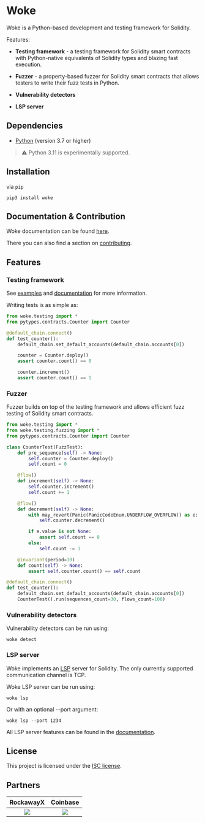 # Woke

Woke is a Python-based development and testing framework for Solidity.

Features:

- **Testing framework** - a testing framework for Solidity smart contracts with Python-native equivalents of Solidity types and blazing fast execution.

- **Fuzzer** - a property-based fuzzer for Solidity smart contracts that allows testers to write their fuzz tests in Python.

- **Vulnerability detectors**

- **LSP server**

## Dependencies

- [Python](https://www.python.org/downloads/release/python-3910/) (version 3.7 or higher)

> :warning: Python 3.11 is experimentally supported.

## Installation

via `pip`

```shell
pip3 install woke
```

## Documentation & Contribution

Woke documentation can be found [here](https://ackeeblockchain.com/woke/docs/latest).

There you can also find a section on [contributing](https://ackeeblockchain.com/woke/docs/latest/contributing/).

## Features

### Testing framework

See [examples](examples) and [documentation](https://ackeeblockchain.com/woke/docs/latest/testing-framework/overview) for more information.

Writing tests is as simple as:

```python
from woke.testing import *
from pytypes.contracts.Counter import Counter

@default_chain.connect()
def test_counter():
    default_chain.set_default_accounts(default_chain.accounts[0])

    counter = Counter.deploy()
    assert counter.count() == 0

    counter.increment()
    assert counter.count() == 1
```

### Fuzzer

Fuzzer builds on top of the testing framework and allows efficient fuzz testing of Solidity smart contracts.

```python
from woke.testing import *
from woke.testing.fuzzing import *
from pytypes.contracts.Counter import Counter

class CounterTest(FuzzTest):
    def pre_sequence(self) -> None:
        self.counter = Counter.deploy()
        self.count = 0

    @flow()
    def increment(self) -> None:
        self.counter.increment()
        self.count += 1

    @flow()
    def decrement(self) -> None:
        with may_revert(Panic(PanicCodeEnum.UNDERFLOW_OVERFLOW)) as e:
            self.counter.decrement()

        if e.value is not None:
            assert self.count == 0
        else:
            self.count -= 1

    @invariant(period=10)
    def count(self) -> None:
        assert self.counter.count() == self.count

@default_chain.connect()
def test_counter():
    default_chain.set_default_accounts(default_chain.accounts[0])
    CounterTest().run(sequences_count=30, flows_count=100)
```

### Vulnerability detectors

Vulnerability detectors can be run using:
```shell
woke detect
```

### LSP server

Woke implements an [LSP](https://microsoft.github.io/language-server-protocol/) server for Solidity. The only currently supported communication channel is TCP.

Woke LSP server can be run using:

```shell
woke lsp
```

Or with an optional --port argument:

```shell
woke lsp --port 1234
```

All LSP server features can be found in the [documentation](https://ackeeblockchain.com/woke/docs/latest/language-server/).

## License

This project is licensed under the [ISC license](https://github.com/Ackee-Blockchain/woke/blob/main/LICENSE).

## Partners

RockawayX             |  Coinbase
:-------------------------:|:-------------------------:
[![](https://github.com/Ackee-Blockchain/woke/blob/main/images/rockawayx.jpg?raw=true)](https://rockawayx.com/)  |  [![](https://github.com/Ackee-Blockchain/woke/blob/main/images/coinbase.png?raw=true)](https://www.coinbase.com/)






